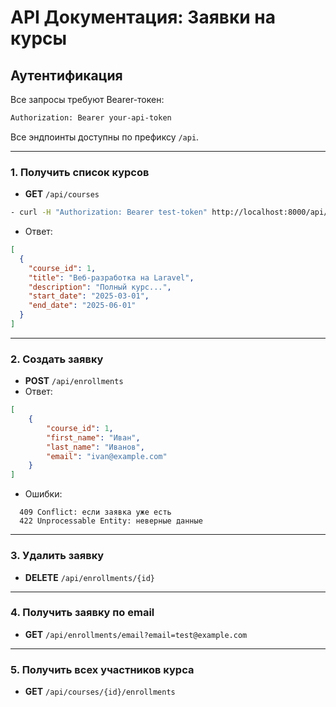 # API Документация: Заявки на курсы


## Аутентификация
Все запросы требуют Bearer-токен:
```bash
Authorization: Bearer your-api-token
```

Все эндпоинты доступны по префиксу `/api`.

---

### 1. Получить список курсов
- **GET** `/api/courses`
```bash
- curl -H "Authorization: Bearer test-token" http://localhost:8000/api/courses
```
- Ответ:
```json
[
  {
    "course_id": 1,
    "title": "Веб-разработка на Laravel",
    "description": "Полный курс...",
    "start_date": "2025-03-01",
    "end_date": "2025-06-01"
  }
]
```

---

### 2. Создать заявку
- **POST** `/api/enrollments`
- Ответ:
```json
[
    {
        "course_id": 1,
        "first_name": "Иван",
        "last_name": "Иванов",
        "email": "ivan@example.com"
    }
]
```
- Ошибки:
```
  409 Conflict: если заявка уже есть
  422 Unprocessable Entity: неверные данные
```

---

### 3. Удалить заявку
- **DELETE** `/api/enrollments/{id}`

---

### 4. Получить заявку по email
- **GET** `/api/enrollments/email?email=test@example.com`

---

### 5. Получить всех участников курса
- **GET** `/api/courses/{id}/enrollments`

